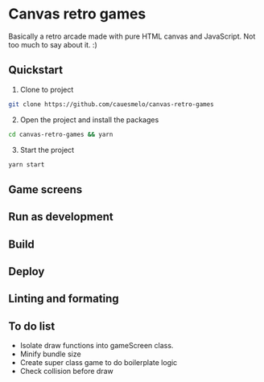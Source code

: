 # Canvas retro games

Basically a retro arcade made with pure HTML canvas and JavaScript. Not too much to say about it. :)

## Quickstart

1. Clone to project

```bash
git clone https://github.com/cauesmelo/canvas-retro-games
```

2. Open the project and install the packages

```bash
cd canvas-retro-games && yarn
```

3. Start the project

```bash
yarn start
```

## Game screens

## Run as development

## Build

## Deploy

## Linting and formating

## To do list

- Isolate draw functions into gameScreen class.
- Minify bundle size
- Create super class game to do boilerplate logic
- Check collision before draw
